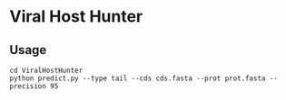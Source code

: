 # Viral Host Hunter

## Usage

```
cd ViralHostHunter
python predict.py --type tail --cds cds.fasta --prot prot.fasta --precision 95
```

